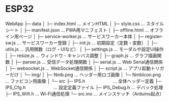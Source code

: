 # ESP32

WebApp
├─ data
│  ├─ index.html              ... メインHTML
│  ├─ style.css               ... スタイルシート
│  ├─ manifest.json           ... PWA用マニフェスト
│  ├─ offline.html            ... オフライン用ページ
│  ├─ service-worker.js       ... サービスワーカー本体
│  ├─ register-sw.js          ... サービスワーカー登録
│  ├─ init.js                 ... 初期設定（定数・変数）
│  ├─ utils.js                ... 汎用関数（ログ・UIなど）
│  ├─ settings.js             ... モーダルや設定UI操作
│  ├─ resize.js               ... ウィンドウ・キャンバス調整
│  ├─ graph.js                ... グラフ描画関数
│  ├─ parser.js               ... 受信データ処理関数
│  ├─ serial.js               ... Web Serial通信関係
│  ├─ websocket.js            ... WebSocket通信関係
│  ├─ script.js               ... アプリ起動トリガーだけ
│  └─ img/
│      ├─ Nmb.png             ... ヘッダー用ロゴ画像
│      └─ NmbIcon.png         ... ファビコン用画像
│
└─ src
   ├─ IPS.h　　　　　　              ... 全体ヘッダー定義
   ├─ IPS_Cfg.h　　　　　　          ... 設定定義ファイル
   ├─ IPS_Debug.h                   ... デバック処理
   ├─ IPS_Wifi.h                    ... Wi-Fi通信処理
   └─ src.ino                       ... メインスケッチ（Arduino起点）
